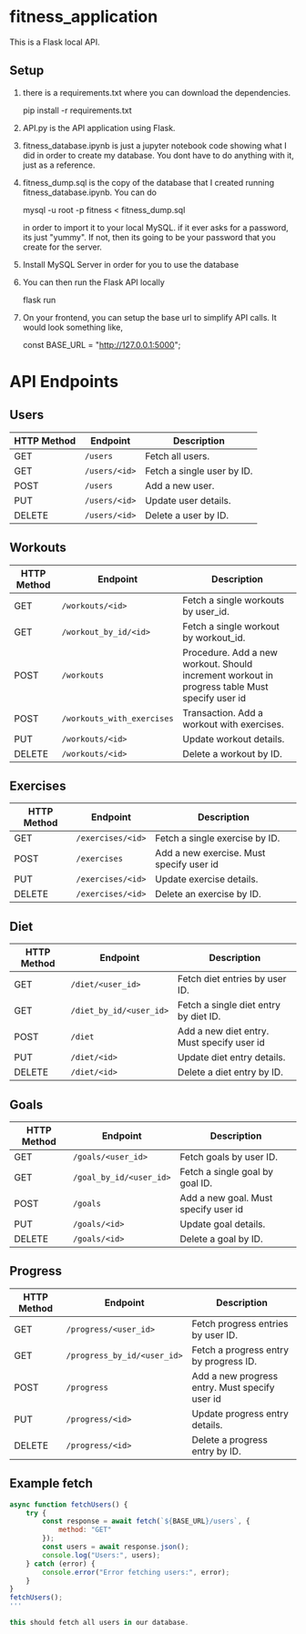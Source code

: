 # fitness_application

This is a Flask local API.

## Setup
1. there is a requirements.txt where you can download the dependencies.

   pip install -r requirements.txt
   
3. API.py is the API application using Flask.
4. fitness_database.ipynb is just a jupyter notebook code showing what I did in order to create my database. You dont have to do anything with it, just as a reference.
5. fitness_dump.sql is the copy of the database that I created running fitness_database.ipynb. You can do

   mysql -u root -p fitness < fitness_dump.sql

   in order to import it to your local MySQL. if it ever asks for a password, its just "yummy". If not, then its going to be your password that you create for the server.
6. Install MySQL Server in order for you to use the database
7. You can then run the Flask API locally

   flask run

8. On your frontend, you can setup the base url to simplify API calls. It would look something like,

   const BASE_URL = "http://127.0.0.1:5000";

# API Endpoints

## Users

| HTTP Method | Endpoint         | Description                |
|-------------|------------------|----------------------------|
| GET         | `/users`         | Fetch all users.           |
| GET         | `/users/<id>`    | Fetch a single user by ID. |
| POST        | `/users`         | Add a new user.            |
| PUT         | `/users/<id>`    | Update user details.       |
| DELETE      | `/users/<id>`    | Delete a user by ID.       |
   
## Workouts

| HTTP Method | Endpoint                | Description                       |
|-------------|-------------------------|-----------------------------------|
| GET         | `/workouts/<id>`       | Fetch a single workouts by user_id.    |
| GET         | `/workout_by_id/<id>`       | Fetch a single workout by workout_id.    |
| POST        | `/workouts`            | Procedure. Add a new workout. Should increment workout in progress table Must specify user id              |
| POST        | `/workouts_with_exercises` | Transaction. Add a workout with exercises.   |
| PUT         | `/workouts/<id>`       | Update workout details.          |
| DELETE      | `/workouts/<id>`       | Delete a workout by ID.          |

## Exercises

| HTTP Method | Endpoint                | Description                       |
|-------------|-------------------------|-----------------------------------|
| GET         | `/exercises/<id>`      | Fetch a single exercise by ID.   |
| POST        | `/exercises`           | Add a new exercise. Must specify user id             |
| PUT         | `/exercises/<id>`      | Update exercise details.         |
| DELETE      | `/exercises/<id>`      | Delete an exercise by ID.        |

## Diet

| HTTP Method | Endpoint                | Description                       |
|-------------|-------------------------|-----------------------------------|
| GET         | `/diet/<user_id>`      | Fetch diet entries by user ID.   |
| GET         | `/diet_by_id/<user_id>`      | Fetch a single diet entry by diet ID.   |
| POST        | `/diet`                | Add a new diet entry. Must specify user id          |
| PUT         | `/diet/<id>`           | Update diet entry details.       |
| DELETE      | `/diet/<id>`           | Delete a diet entry by ID.       |

## Goals

| HTTP Method | Endpoint                | Description                       |
|-------------|-------------------------|-----------------------------------|
| GET         | `/goals/<user_id>`     | Fetch goals by user ID.          |
| GET         | `/goal_by_id/<user_id>`     | Fetch a single goal by goal ID.          |
| POST        | `/goals`               | Add a new goal. Must specify user id                  |
| PUT         | `/goals/<id>`          | Update goal details.             |
| DELETE      | `/goals/<id>`          | Delete a goal by ID.             |

## Progress

| HTTP Method | Endpoint                | Description                       |
|-------------|-------------------------|-----------------------------------|
| GET         | `/progress/<user_id>`  | Fetch progress entries by user ID.|
| GET         | `/progress_by_id/<user_id>`  | Fetch a progress entry by progress ID.|
| POST        | `/progress`            | Add a new progress entry. Must specify user id        |
| PUT         | `/progress/<id>`       | Update progress entry details.   |
| DELETE      | `/progress/<id>`       | Delete a progress entry by ID.   |


## Example fetch

```javascript
async function fetchUsers() {
    try {
        const response = await fetch(`${BASE_URL}/users`, {
            method: "GET"
        });
        const users = await response.json();
        console.log("Users:", users);
    } catch (error) {
        console.error("Error fetching users:", error);
    }
}
fetchUsers();
'''

this should fetch all users in our database.
